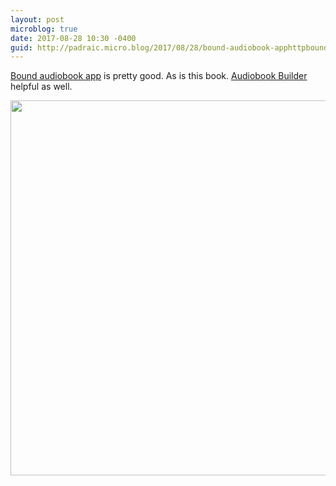 ```yaml
---
layout: post
microblog: true
date: 2017-08-28 10:30 -0400
guid: http://padraic.micro.blog/2017/08/28/bound-audiobook-apphttpboundappaudio.html
---
```

[Bound audiobook app](http://boundapp.audio/) is pretty good. As is this book. [Audiobook Builder](http://www.splasm.com/audiobookbuilder/) helpful as well. 

<img src="http://blog.renaghan.com/uploads/2017/4408db012b.jpg" width="600" height="600" />
